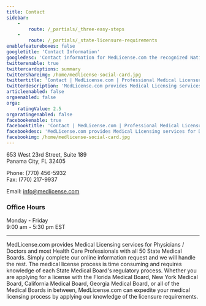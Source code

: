 ```yaml
---
title: Contact
sidebar:
    -
        route: /_partials/_three-easy-steps
    -
        route: /_partials/_state-licensure-requirements
enablefeatureboxes: false
googletitle: 'Contact Information'
googledesc: 'Contact information for MedLicense.com the recognized National Leader in Expedited State Medical Board Licensing for Physicians seeking a Medical License'
twitterenable: true
twittercardoptions: summary
twittershareimg: /home/medlicense-social-card.jpg
twittertitle: 'Contact | MedLicense.com | Professional Medical Licensure'
twitterdescription: 'MedLicense.com provides Medical Licensing services for Doctors and most Health Care Professionals with all 50 State Medical Boards. Simply complete our online information request and we will handle the rest.'
articleenabled: false
orgaenabled: false
orga:
    ratingValue: 2.5
orgaratingenabled: false
facebookenable: true
facebooktitle: 'Contact | MedLicense.com | Professional Medical Licensure'
facebookdesc: 'MedLicense.com provides Medical Licensing services for Doctors and most Health Care Professionals with all 50 State Medical Boards. Simply complete our online information request and we will handle the rest.'
facebookimg: /home/medlicense-social-card.jpg
---
```


<p>653 West 23rd Street, Suite 189<br />Panama City, FL 32405</p>
<p>Phone: (770) 456-5932<br />Fax: (770) 217-9937</p>
<p>Email: <a href="mailto:info@medlicense.com">info@medlicense.com</a></p>
<h3 id="mcetoc_1cebrimqs0">Office Hours</h3>
<p>Monday - Friday<br />9:00 am - 5:30 pm EST</p>
<hr />
<p>MedLicense.com provides Medical Licensing services for Physicians / Doctors and most Health Care Professionals with all 50 State Medical Boards. Simply complete our online information request and we will handle the rest. The medical license process is time consuming and requires knowledge of each State Medical Board's regulatory process. Whether you are applying for a license with the Florida Medical Board, New York Medical Board, California Medical Board, Georgia Medical Board, or all of the Medical Boards in between, MedLicense.com can expedite your medical licensing process by applying our knowledge of the licensure requirements.</p>